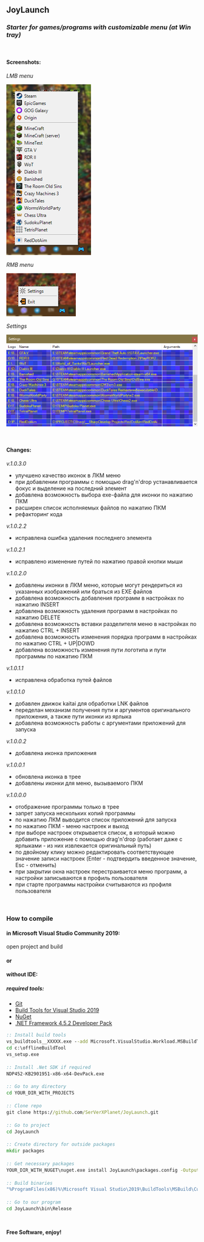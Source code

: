 ## JoyLaunch

### _Starter for games/programs with customizable menu (at Win tray)_

&nbsp;

#### Screenshots:

_LMB menu_

![LMB](/screenshots/Screenshot_LMB.png)

_RMB menu_

![RMB](/screenshots/Screenshot_RMB.png)

_Settings_

![Settings](/screenshots/Screenshot_Settings.png)

&nbsp;

#### Changes:

_v.1.0.3.0_

- улучшено качество иконок в ЛКМ меню
- при добавлении программы с помощью drag'n'drop устанавливается фокус и выделение на последний элемент
- добавлена возможность выбора exe-файла для иконки по нажатию ПКМ
- расширен список исполняемых файлов по нажатию ПКМ
- рефакторинг кода

_v.1.0.2.2_

- исправлена ошибка удаления последнего элемента

_v.1.0.2.1_

- исправлено изменение путей по нажатию правой кнопки мыши

_v.1.0.2.0_

- добавлены иконки в ЛКМ меню, которые могут рендериться из указанных изображений или браться из EXE файлов
- добавлена возможность добавления программ в настройках по нажатию INSERT
- добавлена возможность удаления программ в настройках по нажатию DELETE
- добавлена возможность вставки разделителя меню в настройках по нажатию CTRL + INSERT
- добавлена возможность изменения порядка программ в настройках по нажатию CTRL + UP|DOWD
- добавлена возможность изменения пути логотипа и пути программы по нажатию ПКМ

_v.1.0.1.1_

- исправлена обработка путей файлов

_v.1.0.1.0_

- добавлен движок kaitai для обработки LNK файлов
- переделан механизм получения пути и аргументов оригинального приложения, а также пути иконки из ярлыка
- добавлена возможность работы с аргументами приложений для запуска

_v.1.0.0.2_

- добавлена иконка приложения

_v.1.0.0.1_

- обновлена иконка в трее
- добавлены иконки для меню, вызываемого ПКМ

_v.1.0.0.0_

- отображение программы только в трее
- запрет запуска нескольких копий программы
- по нажатию ЛКМ выводится список приложений для запуска
- по нажатию ПКМ - меню настроек и выход
- при выборе настроек открывается список, в который можно добавить приложение с помощью drag'n'drop (работает даже с ярлыками - из них извлекается оригинальный путь)
- по двойному клику можно редактировать соответствующее значение записи настроек (Enter - подтвердить введенное значение, Esc - отменить)
- при закрытии окна настроек перестраивается меню программ, а настройки записываются в профиль пользователя
- при старте программы настройки считываются из профиля пользователя

&nbsp;

### How to compile

#### in Microsoft Visual Studio Community 2019:

open project and build

#### or

#### without IDE:

##### required tools:
- [Git](http://git-scm.com/download/win)
- [Build Tools for Visual Studio 2019](https://visualstudio.microsoft.com/ru/thank-you-downloading-visual-studio/?sku=BuildTools&rel=16)
- [NuGet](https://dist.nuget.org/win-x86-commandline/latest/nuget.exe)
- [.NET Framework 4.5.2 Developer Pack](https://dotnet.microsoft.com/download/dotnet-framework/thank-you/net452-developer-pack-offline-installer)

```cmd
:: Install build tools
vs_buildtools__XXXXX.exe --add Microsoft.VisualStudio.Workload.MSBuildTools --layout c:\offlineBuildTool
cd c:\offlineBuildTool
vs_setup.exe

:: Install .Net SDK if required
NDP452-KB2901951-x86-x64-DevPack.exe

:: Go to any directory
cd YOUR_DIR_WITH_PROJECTS

:: Clone repo
git clone https://github.com/SerVerXPlanet/JoyLaunch.git

:: Go to project
cd JoyLaunch

:: Create directory for outside packages
mkdir packages

:: Get necessary packages
YOUR_DIR_WITH_NUGET\nuget.exe install JoyLaunch\packages.config -OutputDirectory packages

:: Build binaries
"%ProgramFiles(x86)%\Microsoft Visual Studio\2019\BuildTools\MSBuild\Current\Bin\MSBuild.exe" JoyLaunch.sln /property:Configuration=Release

:: Go to our program
cd JoyLaunch\bin\Release
```

&nbsp;

**Free Software, enjoy!**
